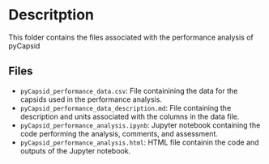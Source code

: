 # Descritption
This folder contains the files associated with the performance analysis of pyCapsid

## Files
+ `pyCapsid_performance_data.csv`: File containining the data for the capsids used in the performance analysis.
+ `pyCapsid_performance_data_description.md`: File containing the description and units associated with the columns in the data file.
+ `pyCapsid_performance_analysis.ipynb`: Jupyter notebook containing the code performing the analysis, comments, and assessment.
+ `pyCapsid_performance_analysis.html`: HTML file containin the code and outputs of the Jupyter notebook.
